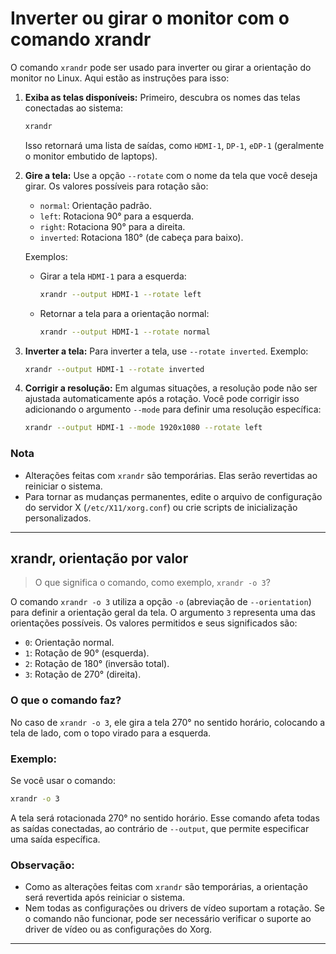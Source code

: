 # Inverter ou girar o monitor com o comando xrandr

O comando `xrandr` pode ser usado para inverter ou girar a orientação do monitor no Linux. Aqui estão as instruções para isso:

1. **Exiba as telas disponíveis:**
   Primeiro, descubra os nomes das telas conectadas ao sistema:
   ```bash
   xrandr
   ```

   Isso retornará uma lista de saídas, como `HDMI-1`, `DP-1`, `eDP-1` (geralmente o monitor embutido de laptops).

2. **Gire a tela:**
   Use a opção `--rotate` com o nome da tela que você deseja girar. Os valores possíveis para rotação são:
   - `normal`: Orientação padrão.
   - `left`: Rotaciona 90° para a esquerda.
   - `right`: Rotaciona 90° para a direita.
   - `inverted`: Rotaciona 180° (de cabeça para baixo).

   Exemplos:
   - Girar a tela `HDMI-1` para a esquerda:
     ```bash
     xrandr --output HDMI-1 --rotate left
     ```
   - Retornar a tela para a orientação normal:
     ```bash
     xrandr --output HDMI-1 --rotate normal
     ```

3. **Inverter a tela:**
   Para inverter a tela, use `--rotate inverted`. Exemplo:
   ```bash
   xrandr --output HDMI-1 --rotate inverted
   ```

4. **Corrigir a resolução:**
   Em algumas situações, a resolução pode não ser ajustada automaticamente após a rotação. Você pode corrigir isso adicionando o argumento `--mode` para definir uma resolução específica:
   ```bash
   xrandr --output HDMI-1 --mode 1920x1080 --rotate left
   ```

### Nota
- Alterações feitas com `xrandr` são temporárias. Elas serão revertidas ao reiniciar o sistema.
- Para tornar as mudanças permanentes, edite o arquivo de configuração do servidor X (`/etc/X11/xorg.conf`) ou crie scripts de inicialização personalizados.
___
## xrandr, orientação por valor

>O que significa o comando, como exemplo, `xrandr -o 3`?

O comando `xrandr -o 3` utiliza a opção `-o` (abreviação de `--orientation`) para definir a orientação geral da tela. O argumento `3` representa uma das orientações possíveis. Os valores permitidos e seus significados são:

- `0`: Orientação normal.
- `1`: Rotação de 90° (esquerda).
- `2`: Rotação de 180° (inversão total).
- `3`: Rotação de 270° (direita).

### O que o comando faz?
No caso de `xrandr -o 3`, ele gira a tela 270° no sentido horário, colocando a tela de lado, com o topo virado para a esquerda.

### Exemplo:
Se você usar o comando:
```bash
xrandr -o 3
```
A tela será rotacionada 270° no sentido horário. Esse comando afeta todas as saídas conectadas, ao contrário de `--output`, que permite especificar uma saída específica.

### Observação:
- Como as alterações feitas com `xrandr` são temporárias, a orientação será revertida após reiniciar o sistema.
- Nem todas as configurações ou drivers de vídeo suportam a rotação. Se o comando não funcionar, pode ser necessário verificar o suporte ao driver de vídeo ou as configurações do Xorg.
___
